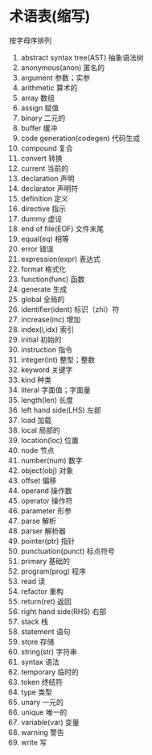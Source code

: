 # 术语表(缩写)
按字母序排列

1. abstract syntax tree(AST) 抽象语法树
1. anonymous(anon) 匿名的
1. argument 参数；实参
1. arithmetic 算术的
1. array 数组
1. assign 赋值
1. binary 二元的
1. buffer 缓冲
1. code generation(codegen) 代码生成
1. compound 复合
1. convert 转换
1. current 当前的
1. declaration 声明
1. declarator 声明符
1. definition 定义
1. directive 指示
1. dummy 虚设
1. end of file(EOF) 文件末尾
1. equal(eq) 相等
1. error 错误
1. expression(expr) 表达式
1. format 格式化
1. function(func) 函数
1. generate 生成
1. global 全局的
1. identifier(ident) 标识（zhì）符
1. increase(inc) 增加
1. index(i,idx) 索引
1. initial 初始的
1. instruction 指令
1. integer(int) 整型；整数
1. keyword 关键字
1. kind 种类
1. literal 字面值；字面量
1. length(len) 长度
1. left hand side(LHS) 左部
1. load 加载
1. local 局部的
1. location(loc) 位置
1. node 节点
1. number(num) 数字
1. object(obj) 对象
1. offset 偏移
1. operand 操作数
1. operator 操作符
1. parameter 形参
1. parse 解析
1. parser 解析器
1. pointer(ptr) 指针
1. punctuation(punct) 标点符号
1. primary 基础的
1. program(prog) 程序
1. read 读
1. refactor 重构
1. return(ret) 返回
1. right hand side(RHS) 右部
1. stack 栈
1. statement 语句
1. store 存储
1. string(str) 字符串
1. syntax 语法
1. temporary 临时的
1. token 终结符
1. type 类型
1. unary 一元的
1. unique 唯一的
1. variable(var) 变量
1. warning 警告
1. write 写
